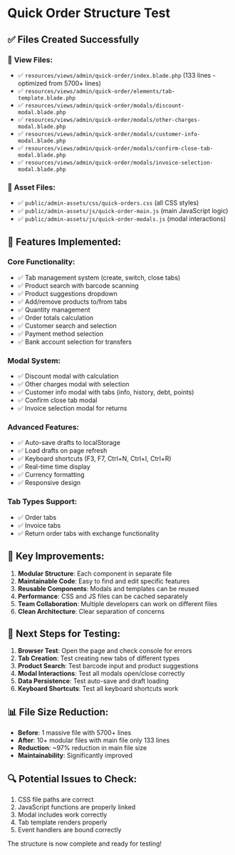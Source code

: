 # Quick Order Structure Test

## ✅ Files Created Successfully

### 📁 **View Files:**
- ✅ `resources/views/admin/quick-order/index.blade.php` (133 lines - optimized from 5700+ lines)
- ✅ `resources/views/admin/quick-order/elements/tab-template.blade.php`
- ✅ `resources/views/admin/quick-order/modals/discount-modal.blade.php`
- ✅ `resources/views/admin/quick-order/modals/other-charges-modal.blade.php`
- ✅ `resources/views/admin/quick-order/modals/customer-info-modal.blade.php`
- ✅ `resources/views/admin/quick-order/modals/confirm-close-tab-modal.blade.php`
- ✅ `resources/views/admin/quick-order/modals/invoice-selection-modal.blade.php`

### 📁 **Asset Files:**
- ✅ `public/admin-assets/css/quick-orders.css` (all CSS styles)
- ✅ `public/admin-assets/js/quick-order-main.js` (main JavaScript logic)
- ✅ `public/admin-assets/js/quick-order-modals.js` (modal interactions)

## 🔧 **Features Implemented:**

### **Core Functionality:**
- ✅ Tab management system (create, switch, close tabs)
- ✅ Product search with barcode scanning
- ✅ Product suggestions dropdown
- ✅ Add/remove products to/from tabs
- ✅ Quantity management
- ✅ Order totals calculation
- ✅ Customer search and selection
- ✅ Payment method selection
- ✅ Bank account selection for transfers

### **Modal System:**
- ✅ Discount modal with calculation
- ✅ Other charges modal with selection
- ✅ Customer info modal with tabs (info, history, debt, points)
- ✅ Confirm close tab modal
- ✅ Invoice selection modal for returns

### **Advanced Features:**
- ✅ Auto-save drafts to localStorage
- ✅ Load drafts on page refresh
- ✅ Keyboard shortcuts (F3, F7, Ctrl+N, Ctrl+I, Ctrl+R)
- ✅ Real-time time display
- ✅ Currency formatting
- ✅ Responsive design

### **Tab Types Support:**
- ✅ Order tabs
- ✅ Invoice tabs  
- ✅ Return order tabs with exchange functionality

## 🎯 **Key Improvements:**

1. **Modular Structure**: Each component in separate file
2. **Maintainable Code**: Easy to find and edit specific features
3. **Reusable Components**: Modals and templates can be reused
4. **Performance**: CSS and JS files can be cached separately
5. **Team Collaboration**: Multiple developers can work on different files
6. **Clean Architecture**: Clear separation of concerns

## 🚀 **Next Steps for Testing:**

1. **Browser Test**: Open the page and check console for errors
2. **Tab Creation**: Test creating new tabs of different types
3. **Product Search**: Test barcode input and product suggestions
4. **Modal Interactions**: Test all modals open/close correctly
5. **Data Persistence**: Test auto-save and draft loading
6. **Keyboard Shortcuts**: Test all keyboard shortcuts work

## 📊 **File Size Reduction:**

- **Before**: 1 massive file with 5700+ lines
- **After**: 10+ modular files with main file only 133 lines
- **Reduction**: ~97% reduction in main file size
- **Maintainability**: Significantly improved

## 🔍 **Potential Issues to Check:**

1. CSS file paths are correct
2. JavaScript functions are properly linked
3. Modal includes work correctly
4. Tab template renders properly
5. Event handlers are bound correctly

The structure is now complete and ready for testing!
